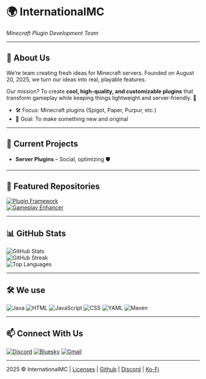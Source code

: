 # 🌍 InternationalMC

*Minecraft Plugin Development Team*

---

## 👋 About Us
We’re team creating fresh ideas for Minecraft servers. Founded on August 20, 2025, we turn our ideas into real, playable features.

Our mission? To create **cool, high-quality, and customizable plugins** that transform gameplay while keeping things lightweight and server-friendly. 🚀

- 🛠 Focus: Minecraft plugins (Spigot, Paper, Purpur, etc.)
- 🎯 Goal: To make something new and original

---

## 🔨 Current Projects
- **Server Plugins** – Social, optimizing 🛡️  

---

## 🌟 Featured Repositories
[![Plugin Framework](https://github-readme-stats.vercel.app/api/pin/?username=InternationalMC&repo=Valentines&theme=tokyonight)](https://github.com/InternationalMC/Valentines)  
[![Gameplay Enhancer](https://github-readme-stats.vercel.app/api/pin/?username=InternationalMC&repo=Reviews&theme=tokyonight)](https://github.com/InternationalMC/Reviews)

---

## 📊 GitHub Stats
![GitHub Stats](https://github-readme-stats.vercel.app/api?username=InternationalMC&show_icons=true&theme=tokyonight&count_private=true)  
![GitHub Streak](https://github-readme-streak-stats.herokuapp.com/?user=InternationalMC&theme=tokyonight)  
![Top Languages](https://github-readme-stats.vercel.app/api/top-langs/?username=InternationalMC&layout=compact&theme=tokyonight)

---

## 🛠️ We use
![Java](https://img.shields.io/badge/Java-%23ED8B00?style=for-the-badge&logo=openjdk&logoColor=white)
![HTML](https://img.shields.io/badge/HTML-%23E34F26?style=for-the-badge&logo=html5&logoColor=white)
![JavaScript](https://img.shields.io/badge/JavaScript-F7DF1E?style=for-the-badge&logo=javascript&logoColor=000)
![CSS](https://img.shields.io/badge/CSS-639?style=for-the-badge&logo=css&logoColor=fff)
![YAML](https://img.shields.io/badge/YAML-CB171E?style=for-the-badge&logo=yaml&logoColor=fff)
![Maven](https://img.shields.io/badge/Maven-C71A36?style=for-the-badge&logo=apachemaven&logoColor=white)

---

## 📫 Connect With Us
[![Discord](https://img.shields.io/badge/Discord-5865F2?style=for-the-badge&logo=discord&logoColor=white)](https://internationalmc.pages.dev/discord)
[![Bluesky](https://img.shields.io/badge/Bluesky-0285FF?style=for-the-badge&logo=bluesky&logoColor=fff)](https://bsky.app/profile/internationalmc.bsky.social)
[![Gmail](https://img.shields.io/badge/Gmail-D14836?style=for-the-badge&logo=gmail&logoColor=white)](mailto:internationalmc.dev@gmail.com)

---

2025 © InternationalMC | [Licenses](https://github.com/internationalmc/Licenses) | [Github](internationalmc.pages.dev/terms) | [Discord](https://internationalmc.pages.dev/discord) | [Ko-Fi](https://ko-fi.com/internationalmc)
